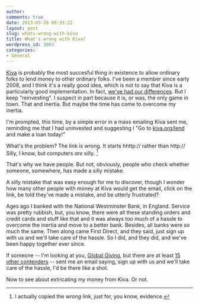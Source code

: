 ```yaml
---
author:
comments: true
date: 2013-03-28 09:33:22
layout: post
slug: whats-wrong-with-kiva
title: What's wrong with Kiva?
wordpress_id: 3003
categories:
- General
---
```


[Kiva](http://www.kiva.org) is probably the most succesful thing in existence to allow ordinary folks to lend money to other ordinary folks. I've been a member since early 2008, and I think it's a really good idea, which is not to say that Kiva is a particularly good implementation. In fact, [we've had our differences](http://jeremycherfas.net/wp/?s=kiva). But I keep "reinvesting". I suspect in part because it is, or was, the only game in town. That and inertia. But maybe the time has come to overcome my inertia.

I'm prompted, this time, by a simple error in a mass emailing Kiva sent me, reminding me that I had uninvested and suggesting I "Go to [kiva.org/lend](hhttp://www.kiva.org/lend?utm_source=marketing&utm_medium=email&utm_content=bottomlink&utm_campaign=2013-03-27_classic_erl_youvegotbalance) and make a loan today!"

What's the problem? The link is wrong. It starts hhttp:// rather than http:// Silly, I know, but computers _are_ silly. [^fn1]
[^fn1]: I actually copied the _wrong_ link, just for, you know, evidence. 

 That's why we have people. But not, obviously, people who check whether someone, somewhere, has made a silly mistake. 

A silly mistake that was easy enough for me to discover, though I wonder how many other people with money at Kiva would get the email, click on the link, be told they've made a mistake, and be utterly frustrated? 

Ages ago I banked with the National Westminster Bank, in England. Service was pretty rubbish, but, you know, there were all these standing orders and credit cards and stuff like that and it was always too much of a hassle to overcome the inertia and move to a better bank. Besides, all banks were so much the same. Then along came First Direct, and they said, just sign up with us and we'll take care of the hassle. So I did, and they did, and we've been happy together ever since.

If someone -- I'm looking at you, [Global Giving](http://www.globalgiving.org/), but there are at least [15 other contenders](https://en.wikipedia.org/wiki/Category:Peer-to-peer_charities) -- sent me an email saying, sign up with us and we'll take care of the hassle, I'd be there like a shot.

Now to see about extricating my money from Kiva. Or not.
